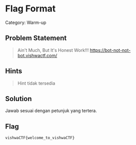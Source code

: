 # Flag Format
Category: Warm-up
## Problem Statement
> Ain't Much, But It's Honest Work!!! https://bot-not-not-bot.vishwactf.com/
## Hints
> Hint tidak tersedia
## Solution
Jawab sesuai dengan petunjuk yang tertera.
## Flag
`vishwaCTF{welcome_to_vishwaCTF}`